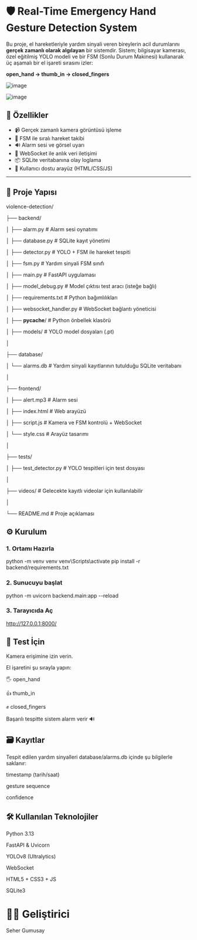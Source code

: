 # 🛡️ Real-Time Emergency Hand Gesture Detection System

Bu proje, el hareketleriyle yardım sinyali veren bireylerin acil durumlarını **gerçek zamanlı olarak algılayan** bir sistemdir. Sistem; bilgisayar kamerası, özel eğitilmiş YOLO modeli ve bir FSM (Sonlu Durum Makinesi) kullanarak üç aşamalı bir el işareti sırasını izler:

**open_hand → thumb_in → closed_fingers**

![image](https://github.com/user-attachments/assets/2f387bd5-ed6a-4876-b270-62930f3218d0)

![image](https://github.com/user-attachments/assets/35b08828-84f9-44f9-86b7-fc8f1b868d60)


## 🚀 Özellikler

- 📹 Gerçek zamanlı kamera görüntüsü işleme
- 🧠 FSM ile sıralı hareket takibi
- 🔊 Alarm sesi ve görsel uyarı
- 💬 WebSocket ile anlık veri iletişimi
- 📦 SQLite veritabanına olay loglama
- 🎯 Kullanıcı dostu arayüz (HTML/CSS/JS)

---

## 📁 Proje Yapısı
violence-detection/

├── backend/

│   ├── alarm.py                 # Alarm sesi oynatımı

│   ├── database.py              # SQLite kayıt yönetimi

│   ├── detector.py              # YOLO + FSM ile hareket tespiti

│   ├── fsm.py                   # Yardım sinyali FSM sınıfı

│   ├── main.py                  # FastAPI uygulaması

│   ├── model_debug.py           # Model çıktısı test aracı (isteğe bağlı)

│   ├── requirements.txt         # Python bağımlılıkları

│   ├── websocket_handler.py     # WebSocket bağlantı yöneticisi

│   ├── __pycache__/             # Python önbellek klasörü

│   ├── models/                  # YOLO model dosyaları (.pt)

│

├── database/

│   └── alarms.db                # Yardım sinyali kayıtlarının tutulduğu SQLite veritabanı

│

├── frontend/

│   ├── alert.mp3                # Alarm sesi

│   ├── index.html               # Web arayüzü

│   ├── script.js                # Kamera ve FSM kontrolü + WebSocket

│   └── style.css                # Arayüz tasarımı

│

├── tests/

│   ├── test_detector.py         # YOLO tespitleri için test dosyası

│

├── videos/                      # Gelecekte kayıtlı videolar için kullanılabilir

│

└── README.md                    # Proje açıklaması


## ⚙️ Kurulum

### 1. Ortamı Hazırla

python -m venv venv
venv\Scripts\activate
pip install -r backend/requirements.txt

### 2. Sunucuyu başlat
python -m uvicorn backend.main:app --reload

### 3. Tarayıcıda Aç
http://127.0.0.1:8000/

## 🧪 Test İçin
Kamera erişimine izin verin.

El işaretini şu sırayla yapın:

🖐️ open_hand

👍 thumb_in

✊ closed_fingers

Başarılı tespitte sistem alarm verir 🔊

## 🗃️ Kayıtlar
Tespit edilen yardım sinyalleri database/alarms.db içinde şu bilgilerle saklanır:

timestamp (tarih/saat)

gesture sequence

confidence


## 🛠️ Kullanılan Teknolojiler
Python 3.13

FastAPI & Uvicorn

YOLOv8 (Ultralytics)

WebSocket

HTML5 + CSS3 + JS

SQLite3

# 👩‍💻 Geliştirici
Seher Gumusay
